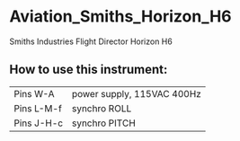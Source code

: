 # Aviation_Smiths_Horizon_H6
Smiths Industries Flight Director Horizon H6

## How to use this instrument:

|  |  |
|--|--|
|Pins W-A| power supply, 115VAC 400Hz|
|Pins L-M-f| synchro ROLL|
|Pins J-H-c| synchro PITCH|
